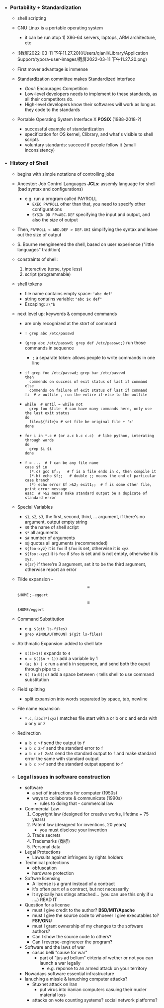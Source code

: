 * ### Portability + Standardization

  * shell scripting

  * GNU Linux is a portable operating system
    * it can be run atop 1) X86-64 servers, laptops, ARM architecture, etc

  * ![截屏2022-03-11 下午11.27.20](/Users/qianli/Library/Application Support/typora-user-images/截屏2022-03-11 下午11.27.20.png)

  * First mover advantage is immense
  * Standardization committee makes Standardized interface
    * *Goal*: Encourages Competition
    * Low-level developers needs to implement to these standards, as all their competitors do.
    * High-level developers know their softwares will work as long as they code to the standards
  * Portable Operating System Interface X **POSIX** (1988-2018-?)
    * successful example of standardization
    * specification for OS kernel, Clibrary, and what's visible to shell scripts
    * voluntary standards: succeed if people follow it (small inconsistency)

* ### History of Shell

  * begins with simple notations of controlling jobs

  * Ancester: Job Control Languages **JCLs**: assemly language for shell (bad syntax and configurations)

    * e.g. run a program called PAYROLL
      * `EXEC PAYROLL`   other than that, you need to specify other configurations
      * `SYSIN DD FP=ABC.DEF` specifying the input and output, and also the *size* of output

  * Then, `PAYROLL < ABD.DEF > DEF.GHI` simplifying the syntax and leave out the size of output

  * S. Bourne reengineered the shell, based on user experience ("little languages" tradition)

  * constraints of shell:

    1. interactive (terse, type less)
    2. script (programmable)

  * shell tokens

    * file name contains empty space: `'abc def'`
    * string contains variable: `"abc $x def"`
    * Escaping: `a\"b`

  * next level up: keywords & compound commands

    * are only recognized at the *start* of command

    * `! grep abc /etc/passwd`

    * `{grep abc /etc/passwd; grep def /etc/passwd;}` run those commands in sequence

      * `;` a separate token: allows people to write commands in one line

    * ```{shell}
      if grep foo /etc/passwd; grep bar /etc/passwd
      then
      	commends on success of exit status of last if command
      else 
      	commends on failure of exit status of last if command
      fi  # > outfile , run the entire if-else to the outfile
      ```

    * ```{shell}
      while  # until = while not
      	grep foo $file  # can have many commands here, only use the last exit status
      do
      	file=${file}x # set file be original file + 'x'
      done
      ```

    * ```{shell}
      for i in *.c # (or a.c b.c c.c)  # like python, interating through words
      do 
      	grep $i $i
      done

    * ```{shell}
      f = ...  # f can be any file name
      case $f in 
      	(*.c) gcc $f;;   # f is a file ends in c, then compile it
      	(*.h) echo $f;;   # double ;; means the end of particular case branch
      	(*) echo error $f >&2; exit1;;  # f is some other file, print error message
      esac  # >&2 means make standard output be a dupicate of standard error
      ```

  * Special Variables

    * `$1`, `$2`, `$3`, the first, second, third, ... argument, if there's no argument, output empty string
    * `$0` the name of shell script
    * `$*` all arguments
    * `$#` number of arguments
    * `$@` quotes all arguments (recommended)
    * `${foo-xyz}`   it is `foo` if `$foo` is set, otherwise it is `xyz`.
    * `${foo:-xyz}`  it is `foo` if `$foo` is set and is not empty, otherwise it is `xyz`.
    * `${3?}` if there're 3 argument, set it to be the third argument, otherwise report an error

  * Tilde expansion `~` $$ \equiv $$ `$HOME` ;  `~eggert` $$ \equiv $$ `$HOME/eggert`

  * Command Substitution

    * e.g. `$(git ls-files)  `
    * `grep AINOLAUTOMOUNT $(git ls-files)` 

  * Atrithmatic Expansion: added to shell late

    * `$((3+1))` expands to `4`
    *  `n = $(($n + 1))`  add a variable by 1
    * `(a; b) | c` run `a` and `b` in sequence, and send both the ouput through pipe to `c`
    * `$( (a;b)|c)` add a space between `(` tells shell to use command substitution

  * Field splitting 

    * split expansion into words separated by space, tab, newline

  * File name expansion

    * `*.c`, `[abc]*[xyz]` matches file start with a or b or c and ends with x or y or z

  * Redirection

    * `a b c >f` send the output to `f`
    * `a b c 2>f` send the standard error to `f`
    * `a b c >f 2>&1` send the standard output to `f` and make standard error the same with standard output
    * `a b c >>f` send the standard output append to `f`

  * ### Legal issues in software construction

    * software
      * a set of instructions for computer (1950s)
      * ways to collaborate & communicate (1990s)
        * rules to doing that - commercial law
    * Commercial Law
      1. Copyright law  (designed for creative works, lifetime + 75 years)
      2. Patent law  (designed for inventions, 20 years)
         - you must disclose your invention
      3. Trade secrets 
      4. Trademarks (商标) 
      5. Personal data
    * Legal Protections
      * Lawsuits against infringers by rights holders
    * Technical protections
      * obfuscation
      * hardware protection
    * Softwre licensing
      * A license is a grant instead of a contract
      * it's often part of a contract, but not necessarily
      * It sypically has stings attached... (you can use this only if u ....) READ IT
    * Question for a license
      * must I give credit to the author?  **BSD/MIT/Apache**
      * must I give the source code to whoever I give executables to?  **FSF/GNU**
      * must I grant ownership of my changes to the software authors? 
      * Can I show the source code to others?
      * Can I reverse-enginereer the program?
    * Software and the laws of war
      * casus belli "cause for war"
        * part of "jus ad bellum" cirteria of wether or not you can launch a war legally
          * e.g. reponse to an armed attack on your territory
    * Nowadays software essential infrastructure
    * lanuching a missle & lanuching computer attacks?
      * Stuxnet attack on Iran
        * put virus into iranian computers casuing their nucler material loss
      * attacks on vote counting systems? social network platforms? 